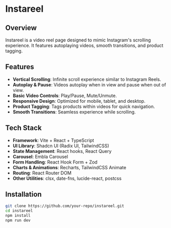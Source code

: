 # Instareel

## Overview

Instareel is a video reel page designed to mimic Instagram's scrolling experience. It features autoplaying videos, smooth transitions, and product tagging.

## Features

- **Vertical Scrolling**: Infinite scroll experience similar to Instagram Reels.
- **Autoplay & Pause**: Videos autoplay when in view and pause when out of view.
- **Basic Video Controls**: Play/Pause, Mute/Unmute.
- **Responsive Design**: Optimized for mobile, tablet, and desktop.
- **Product Tagging**: Tags products within videos for quick navigation.
- **Smooth Transitions**: Seamless experience while scrolling.

## Tech Stack

- **Framework**: Vite + React + TypeScript
- **UI Library**: Shadcn UI (Radix UI, TailwindCSS)
- **State Management**: React hooks, React Query
- **Carousel**: Embla Carousel
- **Form Handling**: React Hook Form + Zod
- **Charts & Animations**: Recharts, TailwindCSS Animate
- **Routing**: React Router DOM
- **Other Utilities**: clsx, date-fns, lucide-react, postcss

## Installation

```sh
git clone https://github.com/your-repo/instareel.git
cd instareel
npm install
npm run dev
```
